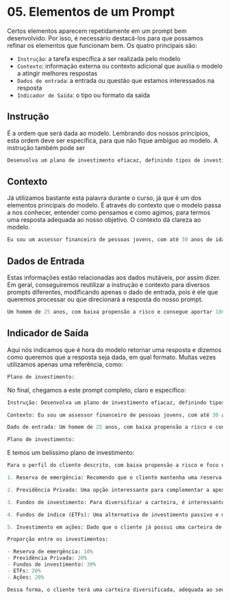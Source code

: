 # 05. Elementos de um Prompt

Certos elementos aparecem repetidamente em um prompt bem desenvolvido. Por isso, é necessário destacá-los para que possamos refinar os elementos que funcionam bem. Os quatro principais são:

- `Instrução`: a tarefa específica a ser realizada pelo modelo
- `Contexto`: informação externa ou contexto adicional que auxilia o modelo a atingir melhores respostas
- `Dados de entrada`: a entrada ou questão que estamos interessados na resposta
- `Indicador de Saída`: o tipo ou formato da saída

## Instrução

É a ordem que será dada ao modelo. Lembrando dos nossos princípios, esta ordem deve ser específica, para que não fique ambíguo ao modelo. A instrução também pode ser

```python
Desenvolva um plano de investimento efiacaz, definindo tipos de investimentos, proporções entre investimentos e diversificação para o perfil do cliente abaixo.
```

## Contexto

Já utilizamos bastante esta palavra durante o curso, já que é um dos elementos principais do modelo. É através do contexto que o modelo passa a nos conhecer, entender como pensamos e como agimos, para termos uma resposta adequada ao nosso objetivo. O contexto dá clareza ao modelo.

```python
Eu sou um assessor financeiro de pessoas jovens, com até 30 anos de idade e com baixo poder aquisitivo. Ajudo elas a desenvolverem uma educação financeiro e formo planos adequados para longo prazo, para clientes que querem começar cedo a investir pensando em suas aposentadorias.
```

## Dados de Entrada

Estas informações estão relacionadas aos dados mutáveis, por assim dizer. Em geral, conseguiremos reutilizar a instrução e contexto para diversos prompts diferentes, modificando apenas o dado de entrada, pois é ele que queremos processar ou que direcionará a resposta do nosso prompt.

```python
Um homem de 25 anos, com baixa propensão a risco e consegue aportar 1000 reais por mês em novos investimentos. Hoje ele já possui 50 mil reais investidos em ações.
```

## Indicador de Saída

Aqui nós indicamos que é hora do modelo retornar uma resposta e dizemos como queremos que a resposta seja dada, em qual formato. Muitas vezes utilizamos apenas uma referência, como:

```python
Plano de investimento:
```

No final, chegamos a este prompt completo, claro e específico:

```python
Instrução: Desenvolva um plano de investimento efiacaz, definindo tipos de investimentos, proporções entre investimentos e diversificação para o perfil do cliente abaixo.

Contexto: Eu sou um assessor financeiro de pessoas jovens, com até 30 anos de idade e com baixo poder aquisitivo. Ajudo elas a desenvolverem uma educação financeiro e formo planos adequados para longo prazo, para clientes que querem começar cedo a investir pensando em suas aposentadorias.

Dado de entrada: Um homem de 25 anos, com baixa propensão a risco e consegue aportar 1000 reais por mês em novos investimentos. Hoje ele já possui 50 mil reais investidos em ações.

Plano de investimento:
```

E temos um belíssimo plano de investimento:

```python
Para o perfil do cliente descrito, com baixa propensão a risco e foco em investimentos de longo prazo, sugiro um plano de investimento diversificado em diferentes tipos de ativos. 

1. Reserva de emergência: Recomendo que o cliente mantenha uma reserva de emergência equivalente a pelo menos 6 meses de despesas em um investimento de baixo risco e alta liquidez, como Tesouro Selic ou CDB com liquidez diária.

2. Previdência Privada: Uma opção interessante para complementar a aposentadoria no longo prazo, com benefícios fiscais e possibilidade de planejamento sucessório. Recomendo aportar parte dos investimentos mensais em um plano de previdência privada de baixa taxa de administração.

3. Fundos de investimento: Para diversificar a carteira, é interessante considerar a alocação em fundos de investimento que possuam uma gestão profissional e diversificada, como fundos de renda fixa, multimercado e de ações.

4. Fundos de índice (ETFs): Uma alternativa de investimento passivo e de baixo custo, os ETFs replicam índices de mercado e oferecem diversificação de forma eficiente. Recomendo aportar uma parte dos investimentos em ETFs que acompanhem o desempenho do mercado acionário.

5. Investimento em ações: Dado que o cliente já possui uma carteira de ações, é importante continuar acompanhando e diversificando esse investimento. Recomendo avaliar a possibilidade de aumentar a diversificação da carteira com aportes mensais em novas ações ou em fundos de ações.

Proporção entre os investimentos:

- Reserva de emergência: 10%
- Previdência Privada: 20%
- Fundos de investimento: 30%
- ETFs: 20%
- Ações: 20%

Dessa forma, o cliente terá uma carteira diversificada, adequada ao seu perfil de baixo risco, com potencial de crescimento no longo prazo e preparada para a aposentadoria. É importante ressaltar a importância de revisar periodicamente o plano de investimento e fazer ajustes conforme necessário.
```